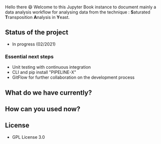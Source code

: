 

Hello there 😄 Welcome to this Jupyter Book instance to document mainly a data analysis workflow for analysing data from the technique : **S**aturated **T**ransposition **A**nalysis in **Y**east. 

## Status of the project
- In progress (02/2021)
  
### Essential next steps
- Unit testing with continuous integration
- CLI and pip install "PIPELINE-X"
- GitFlow for further collaboration on the development process


## What do we have currently?

## How can you used now?


## License
- GPL License 3.0

